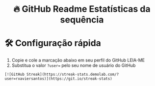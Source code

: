 <h1 align="center">
 🔥 GitHub Readme Estatísticas da sequência</h1> 

# 🛠️ Configuração rápida

1. Copie e cole a marcação abaixo em seu perfil do GitHub LEIA-ME
2. Substitua o valor ```?user=``` pelo seu nome de usuário do GitHub

```
[![GitHub Streak](https://streak-stats.demolab.com/?user=rxaviersantos)](https://git.io/streak-stats)
```
